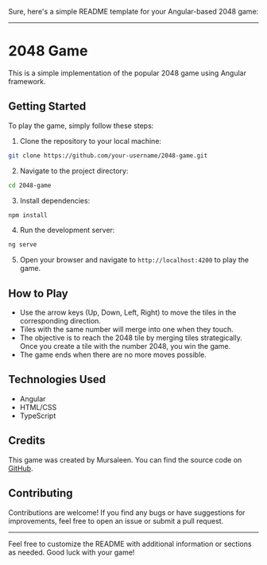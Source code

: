 Sure, here's a simple README template for your Angular-based 2048 game:

---

# 2048 Game

This is a simple implementation of the popular 2048 game using Angular framework.

## Getting Started

To play the game, simply follow these steps:

1. Clone the repository to your local machine:

```bash
git clone https://github.com/your-username/2048-game.git
```

2. Navigate to the project directory:

```bash
cd 2048-game
```

3. Install dependencies:

```bash
npm install
```

4. Run the development server:

```bash
ng serve
```

5. Open your browser and navigate to `http://localhost:4200` to play the game.

## How to Play

- Use the arrow keys (Up, Down, Left, Right) to move the tiles in the corresponding direction.
- Tiles with the same number will merge into one when they touch.
- The objective is to reach the 2048 tile by merging tiles strategically. Once you create a tile with the number 2048, you win the game.
- The game ends when there are no more moves possible.

## Technologies Used

- Angular
- HTML/CSS
- TypeScript

## Credits

This game was created by Mursaleen. You can find the source code on [GitHub](https://github.com/your-username/2048-game).

## Contributing

Contributions are welcome! If you find any bugs or have suggestions for improvements, feel free to open an issue or submit a pull request.

---

Feel free to customize the README with additional information or sections as needed. Good luck with your game!
